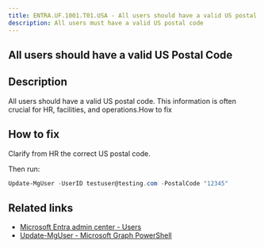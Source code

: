 ```yaml
---
title: ENTRA.UF.1001.T01.USA - All users should have a valid US postal code
description: All users must have a valid US postal code
---
```

## All users should have a valid US Postal Code

## Description

All users should have a valid US postal code. This information is often crucial for HR, facilities, and operations.How to fix

## How to fix

Clarify from HR the correct US postal code.

Then run:

```powershell
Update-MgUser -UserID testuser@testing.com -PostalCode "12345"
```

## Related links

- [Microsoft Entra admin center - Users](https://entra.microsoft.com/#view/Microsoft_AAD_UsersAndTenants/UserManagementMenuBlade/~/AllUsers/menuId/)
- [Update-MgUser - Microsoft Graph PowerShell](https://learn.microsoft.com/en-us/powershell/module/microsoft.graph.users/update-mguser)
